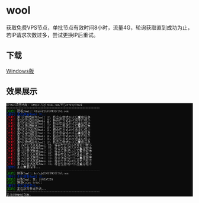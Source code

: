 # wool
获取免费VPS节点，单批节点有效时间8小时，流量4G，轮询获取直到成功为止，若IP请求次数过多，尝试更换IP后重试。

## 下载
[Windows版](https://github.com/YYJeffrey/wool/blob/master/dist/wool.exe/)

## 效果展示
![image](https://github.com/YYJeffrey/wool/blob/master/img/example.png)
